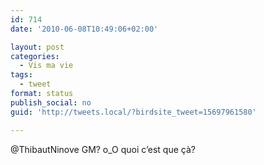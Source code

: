 ```yaml
---
id: 714
date: '2010-06-08T10:49:06+02:00'

layout: post
categories:
  - Vis ma vie
tags:
  - tweet
format: status
publish_social: no
guid: 'http://tweets.local/?birdsite_tweet=15697961580'

---
```


@ThibautNinove GM? o\_O quoi c’est que çà?